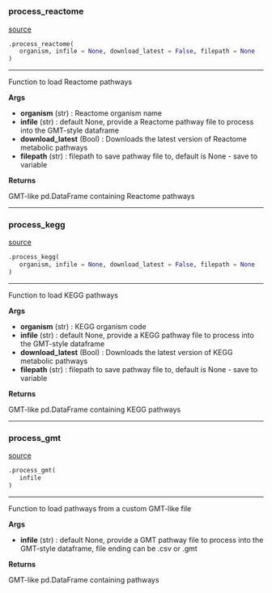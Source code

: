 #


### process_reactome
[source](https://github.com/cwieder/py-ssPA\blob\master\src/sspa/process_pathways.py\#L5)
```python
.process_reactome(
   organism, infile = None, download_latest = False, filepath = None
)
```

---
Function to load Reactome pathways 

**Args**

* **organism** (str) : Reactome organism name
* **infile** (str) : default None, provide a Reactome pathway file to process into the GMT-style dataframe 
* **download_latest** (Bool) : Downloads the latest version of Reactome metabolic pathways
* **filepath** (str) : filepath to save pathway file to, default is None - save to variable


**Returns**

GMT-like pd.DataFrame containing Reactome pathways

----


### process_kegg
[source](https://github.com/cwieder/py-ssPA\blob\master\src/sspa/process_pathways.py\#L44)
```python
.process_kegg(
   organism, infile = None, download_latest = False, filepath = None
)
```

---
Function to load KEGG pathways 

**Args**

* **organism** (str) : KEGG organism code
* **infile** (str) : default None, provide a KEGG pathway file to process into the GMT-style dataframe 
* **download_latest** (Bool) : Downloads the latest version of KEGG metabolic pathways
* **filepath** (str) : filepath to save pathway file to, default is None - save to variable


**Returns**

GMT-like pd.DataFrame containing KEGG pathways

----


### process_gmt
[source](https://github.com/cwieder/py-ssPA\blob\master\src/sspa/process_pathways.py\#L75)
```python
.process_gmt(
   infile
)
```

---
Function to load pathways from a custom GMT-like file

**Args**

* **infile** (str) : default None, provide a GMT pathway file to process into the GMT-style dataframe, file ending can be .csv or .gmt


**Returns**

GMT-like pd.DataFrame containing pathways
